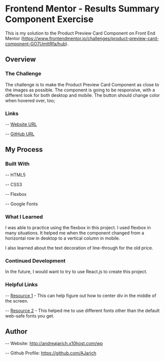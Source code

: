 # Frontend Mentor - Results Summary Component Exercise

This is my solution to the Product Preview Card Component on Front End Mentor (https://www.frontendmentor.io/challenges/product-preview-card-component-GO7UmttRfa/hub).

## Overview

### The Challenge

The challenge is to make the Product Preview Card Component as close to the images as possible. The component is going to be responsive, with a different look
for both desktop and mobile. The button should change color when hovered over, too;

### Links

-- [Website URL](https://keen-semifreddo-d7bd31.netlify.app/)

-- [GitHub URL](https://github.com/AJarich/product-preview-card)

## My Process

### Built With

-- HTML5

-- CSS3

-- Flexbox

-- Google Fonts

### What I Learned

I was able to practice using the flexbox in this project. I used flexbox in many situations. It helped me when the component changed from a horizontal row in
desktop to a vertical column in mobile.

I also learned about the text decoration of line-through for the old price.

### Continued Development

In the future, I would want to try to use React.js to create this project.

### Helpful Links

-- [Resource 1](https://youtu.be/S8HgWe3_VYg) - This can help figure out how to center div in the middle of the screen.

-- [Resource 2](https://fonts.google.com/) - This helped me to use different fonts other than the default web-safe fonts you get.


## Author

-- Website: http://andreajarich.x10host.com/wp

-- Github Profile: https://github.com/AJarich
